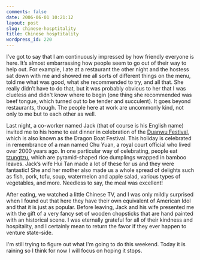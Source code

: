 ```yaml
---
comments: false
date: 2006-06-01 10:21:12
layout: post
slug: chinese-hosptitality
title: Chinese hosptitality
wordpress_id: 220
---
```


I’ve got to say that I am continuously impressed by how friendly everyone is here. It’s almost embarrassing how people seem to go out of their way to help out. For example, I ate at a restaurant the other night and the hostess sat down with me and showed me all sorts of different things on the menu, told me what was good, what she recommended to try, and all that. She really didn’t have to do that, but it was probably obvious to her that I was clueless and didn't know where to begin (one thing she recommended was beef tongue, which turned out to be tender and succulent). It goes beyond restaurants, though. The people here at work are uncommonly kind, not only to me but to each other as well.

Last night, a co-worker named Jack (that of course is his English name) invited me to his home to eat dinner in celebration of the [Duanwu Festival](http://www.chinastyle.cn/festivals/duanwu-festival.htm), which is also known as the Dragon Boat Festival. This holiday is celebrated in remembrance of a man named Chu Yuan, a royal court official who lived over 2000 years ago. In one particular way of celebrating, people eat [tzungtzu](http://www.globalholidays.org/contents/?h=6), which are pyramid-shaped rice dumplings wrapped in bamboo leaves. Jack’s wife Hui Tan made a lot of these for us and they were fantastic! She and her mother also made us a whole spread of delights such as fish, pork, tofu, soup, watermelon and apple salad, various types of vegetables, and more. Needless to say, the meal was excellent!

After eating, we watched a little Chinese TV, and I was only mildly surprised when I found out that here they have their own equivalent of American Idol and that it is just as popular. Before leaving, Jack and his wife presented me with the gift of a very fancy set of wooden chopsticks that are hand painted with an historical scene. I was eternally grateful for all of their kindness and hospitality, and I certainly mean to return the favor if they ever happen to venture state-side.

I'm still trying to figure out what I'm going to do this weekend. Today it is raining so I think for now I will  focus on hoping it stops.
